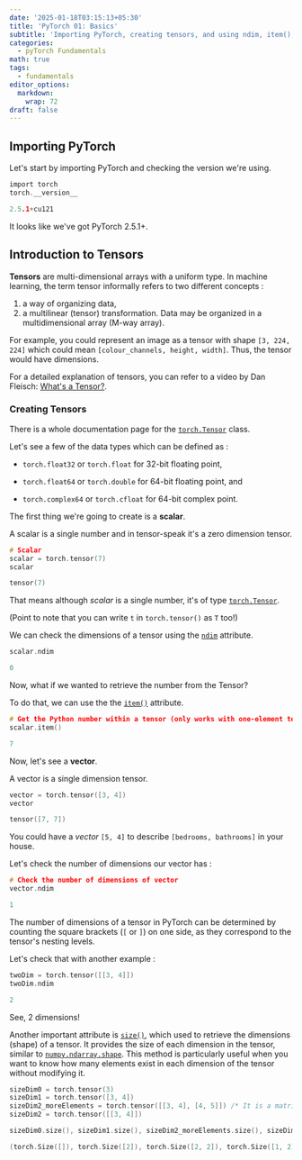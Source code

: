 ```yaml
---
date: '2025-01-18T03:15:13+05:30'
title: 'PyTorch 01: Basics'
subtitle: 'Importing PyTorch, creating tensors, and using ndim, item(), and size()'
categories:
  - pyTorch Fundamentals
math: true
tags:
  - fundamentals
editor_options: 
  markdown: 
    wrap: 72
draft: false
---
```


## Importing PyTorch

Let's start by importing PyTorch and checking the version we're using.

```c         
import torch
torch.__version__
```

```c         
2.5.1+cu121
```

It looks like we've got PyTorch 2.5.1+.

## Introduction to Tensors

**Tensors** are multi-dimensional arrays with a uniform type. In machine
learning, the term tensor informally refers to two different concepts
:
  1. a way of organizing data,
  2. a multilinear (tensor)
transformation. Data may be organized in a multidimensional array (M-way
array).

For example, you could represent an image as a tensor with shape
`[3, 224, 224]` which could mean `[colour_channels, height, width]`.
Thus, the tensor would have dimensions.

For a detailed explanation of tensors, you can refer to a video by Dan
Fleisch: [What's a
Tensor?](https://www.youtube.com/watch?v=f5liqUk0ZTw).

### Creating Tensors
There is a whole documentation page for the [`torch.Tensor`](https://pytorch.org/docs/stable/tensors.html) class.

Let's see a few of the data types which can be defined as :

* `torch.float32` or `torch.float` for 32-bit floating point,

* `torch.float64` or `torch.double` for 64-bit floating point, and

* `torch.complex64` or `torch.cfloat` for 64-bit complex point.


The first thing we're going to create is a **scalar**.

A scalar is a single number and in tensor-speak it's a zero dimension
tensor.

```c         
# Scalar
scalar = torch.tensor(7)
scalar
```

```c         
tensor(7)
```

That means although *scalar* is a single number, it's of type
[`torch.Tensor`](https://pytorch.org/docs/stable/tensors.html).

(Point to note that you can write `t` in `torch.tensor()` as `T` too!)

We can check the dimensions of a tensor using the [`ndim`](https://pytorch.org/docs/stable/generated/torch.Tensor.ndim.html) attribute.

```c         
scalar.ndim
```

```c         
0
```

 Now, what if we wanted to retrieve the number from the Tensor?
 
 To do that, we can use the the [`item()`](https://pytorch.org/docs/stable/generated/torch.Tensor.item.html) attribute.
 
 ```c
 # Get the Python number within a tensor (only works with one-element tensors)
 scalar.item()
 ```
 ```c
 7
 ```
 
 
 Now, let's see a **vector**.
 
 A vector is a single dimension tensor.
 
 ```c
 vector = torch.tensor([3, 4])
 vector
 ```
 ```c
 tensor([7, 7])
 ```
 
 You could have a *vector* `[5, 4]` to describe `[bedrooms, bathrooms]` in your house.
 
 Let's check the number of dimensions our vector has :
 
 ```c
 # Check the number of dimensions of vector
 vector.ndim
 ```
 ```c
 1
 ```
 
The number of dimensions of a tensor in PyTorch can be determined by counting the square brackets (`[` or `]`) on one side, as they correspond to the tensor's nesting levels.

Let's check that with another example :

```c
twoDim = torch.tensor([[3, 4]])
twoDim.ndim
```
```c
2
```
See, 2 dimensions!

Another important attribute is [`size()`](https://pytorch.org/docs/stable/generated/torch.Tensor.size.html), which used to retrieve the dimensions (shape) of a tensor. It provides the size of each dimension in the tensor, similar to [`numpy.ndarray.shape`](https://numpy.org/doc/2.1/reference/generated/numpy.ndarray.shape.html). This method is particularly useful when you want to know how many elements exist in each dimension of the tensor without modifying it.

```c
sizeDim0 = torch.tensor(3)
sizeDim1 = torch.tensor([3, 4])
sizeDim2_moreElements = torch.tensor([[3, 4], [4, 5]]) /* It is a matrix, focus on size() for now */
sizeDim2 = torch.tensor([[3, 4]])

sizeDim0.size(), sizeDim1.size(), sizeDim2_moreElements.size(), sizeDim2.size()

```
```c
(torch.Size([]), torch.Size([2]), torch.Size([2, 2]), torch.Size([1, 2]))

```